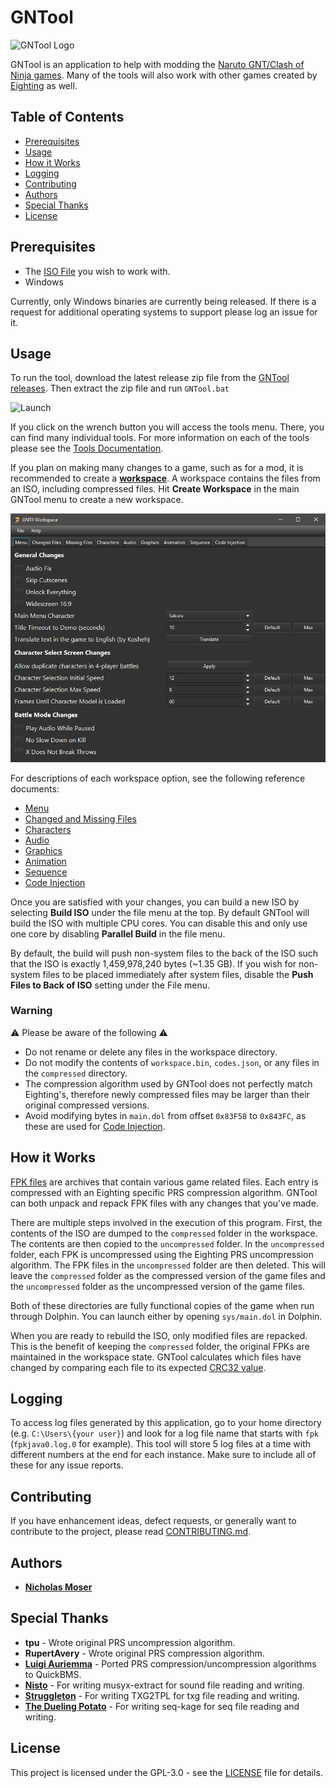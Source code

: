 # GNTool

![GNTool Logo](/docs/logo.png?raw=true "GNTool Logo")

GNTool is an application to help with modding the [Naruto GNT/Clash of Ninja games](https://en.wikipedia.org/wiki/Naruto:_Clash_of_Ninja). Many of the tools will also work with other games created by [Eighting](https://en.wikipedia.org/wiki/Eighting) as well.

## Table of Contents

- [Prerequisites](#prerequisites)
- [Usage](#usage)
- [How it Works](#how-it-works)
- [Logging](#logging)
- [Contributing](#contributing)
- [Authors](#authors)
- [Special Thanks](#special-thanks)
- [License](#license)

## Prerequisites

- The [ISO File](https://wiki.dolphin-emu.org/index.php?title=Ripping_Games) you wish to work with.
- Windows 

Currently, only Windows binaries are currently being released. If there is a request for additional operating systems to support please log an issue for it.

## Usage

To run the tool, download the latest release zip file from the [GNTool releases](https://github.com/NicholasMoser/GNTool/releases). Then extract the zip file and run `GNTool.bat`

![Launch](/docs/launch.png?raw=true "Launch")

If you click on the wrench button you will access the tools menu. There, you can find many individual tools. For more information on each of the tools please see the [Tools Documentation](/docs/tools.md).

If you plan on making many changes to a game, such as for a mod, it is recommended to create a [**workspace**](/docs/workspace.md). A workspace contains the files from an ISO, including compressed files. Hit **Create Workspace** in the main GNTool menu to create a new workspace.

![Workspace Example](/docs/workspace.png?raw=true "Workspace Example")

For descriptions of each workspace option, see the following reference documents:

- [Menu](/docs/menu.md)
- [Changed and Missing Files](/docs/changed_missing_files.md)
- [Characters](/docs/characters.md)
- [Audio](/docs/audio.md)
- [Graphics](/docs/graphics.md)
- [Animation](/docs/animation.md)
- [Sequence](/docs/sequence.md)
- [Code Injection](/docs/code_injection.md)

Once you are satisfied with your changes, you can build a new ISO by selecting **Build ISO** under the file menu at the top. By default GNTool will build the ISO with multiple CPU cores. You can disable this and only use one core by disabling **Parallel Build** in the file menu.

By default, the build will push non-system files to the back of the ISO such that the ISO is exactly 1,459,978,240 bytes (~1.35 GB). If you wish for non-system files to be placed immediately after system files, disable the **Push Files to Back of ISO** setting under the File menu.

### Warning

:warning: Please be aware of the following :warning:

- Do not rename or delete any files in the workspace directory.
- Do not modify the contents of `workspace.bin`, `codes.json`, or any files in the `compressed` directory.
- The compression algorithm used by GNTool does not perfectly match Eighting's, therefore newly compressed files may be larger than their original compressed versions.
- Avoid modifying bytes in `main.dol` from offset `0x83F58` to `0x843FC`, as these are used for [Code Injection](/docs/code_injection.md).

## How it Works

[FPK files](https://github.com/NicholasMoser/Naruto-GNT-Hacking/blob/master/gnt4/docs/file_formats/fpk.md) are archives that contain various game related files. Each entry is compressed with an Eighting specific PRS compression algorithm. GNTool can both unpack and repack FPK files with any changes that you've made.

There are multiple steps involved in the execution of this program. First, the contents of the ISO are dumped to the `compressed` folder in the workspace. The contents are then copied to the `uncompressed` folder. In the `uncompressed` folder, each FPK is uncompressed using the Eighting PRS uncompression algorithm. The FPK files in the `uncompressed` folder are then deleted. This will leave the `compressed` folder as the compressed version of the game files and the `uncompressed` folder as the uncompressed version of the game files.

Both of these directories are fully functional copies of the game when run through Dolphin. You can launch either by opening `sys/main.dol` in Dolphin.

When you are ready to rebuild the ISO, only modified files are repacked. This is the benefit of keeping the `compressed` folder, the original FPKs are maintained in the workspace state. GNTool calculates which files have changed by comparing each file to its expected [CRC32 value](https://en.wikipedia.org/wiki/Cyclic_redundancy_check).

## Logging

To access log files generated by this application, go to your home directory (e.g. `C:\Users\{your user}`) and look for a log file name that starts with `fpk` (`fpkjava0.log.0` for example). This tool will store 5 log files at a time with different numbers at the end for each instance. Make sure to include all of these for any issue reports.

## Contributing

If you have enhancement ideas, defect requests, or generally want to contribute to the project, please read [CONTRIBUTING.md](CONTRIBUTING.md).

## Authors

- [**Nicholas Moser**](https://github.com/NicholasMoser)

## Special Thanks

- **tpu** - Wrote original PRS uncompression algorithm.
- **RupertAvery** - Wrote original PRS compression algorithm.
- **[Luigi Auriemma](https://aluigi.altervista.org/quickbms.htm)** - Ported PRS compression/uncompression algorithms to QuickBMS.
- **[Nisto](https://github.com/Struggleton)** - For writing musyx-extract for sound file reading and writing.
- **[Struggleton](https://github.com/Struggleton)** - For writing TXG2TPL for txg file reading and writing.
- **[The Dueling Potato](https://github.com/mitchellhumphrey)** - For writing seq-kage for seq file reading and writing.

## License

This project is licensed under the GPL-3.0 - see the [LICENSE](LICENSE) file for details.

